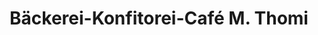 ---
title: "Bäckerei-Konfitorei-Café M. Thomi"
url: /signau/baeckerei-konfitorei-cafe-m-thomi/
shop: Bäckerei
---